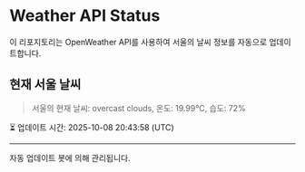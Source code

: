 
# Weather API Status

이 리포지토리는 OpenWeather API를 사용하여 서울의 날씨 정보를 자동으로 업데이트합니다.

## 현재 서울 날씨
> 서울의 현재 날씨: overcast clouds, 온도: 19.99°C, 습도: 72%

⏳ 업데이트 시간: 2025-10-08 20:43:58 (UTC)

---
자동 업데이트 봇에 의해 관리됩니다.
